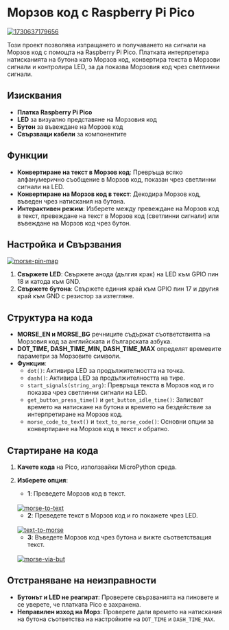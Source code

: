 # Морзов код с Raspberry Pi Pico

<a href="https://ibb.co/S3LDNQP"><img src="https://i.ibb.co/G5hf7s0/1730637179656.jpg" alt="1730637179656" border="0"></a>

Този проект позволява изпращането и получаването на сигнали на Морзов код с помощта на Raspberry Pi Pico. Платката интерпретира натисканията на бутона като Морзов код, конвертира текста в Морзови сигнали и контролира LED, за да показва Морзовия код чрез светлинни сигнали.

## Изисквания

- **Платка Raspberry Pi Pico**
- **LED** за визуално представяне на Морзовия код
- **Бутон** за въвеждане на Морзов код
- **Свързващи кабели** за компонентите

## Функции

- **Конвертиране на текст в Морзов код**: Превръща всяко алфанумерично съобщение в Морзов код, показан чрез светлинни сигнали на LED.
- **Конвертиране на Морзов код в текст**: Декодира Морзов код, въведен чрез натискания на бутона.
- **Интерактивен режим**: Изберете между превеждане на Морзов код в текст, превеждане на текст в Морзов код (светлинни сигнали) или въвеждане на Морзов код чрез бутон.

## Настройка и Свързвания

<a href="https://ibb.co/JFRVdfZ"><img src="https://i.ibb.co/7NJPzwh/morse-pin-map.png" alt="morse-pin-map" border="0" /></a>

1. **Свържете LED**: Свържете анода (дългия крак) на LED към GPIO пин 18 и катода към GND.
2. **Свържете бутона**: Свържете единия край към GPIO пин 17 и другия край към GND с резистор за изтегляне.

## Структура на кода

- **MORSE_EN и MORSE_BG** речниците съдържат съответствията на Морзовия код за английската и българската азбука.
- **DOT_TIME, DASH_TIME_MIN, DASH_TIME_MAX** определят времевите параметри за Морзовите символи.
- **Функции**:
    - `dot()`: Активира LED за продължителността на точка.
    - `dash()`: Активира LED за продължителността на тире.
    - `start_signals(string_arg)`: Превръща текста в Морзов код и го показва чрез светлинни сигнали на LED.
    - `get_button_press_time()` и `get_button_idle_time()`: Записват времето на натискане на бутона и времето на бездействие за интерпретиране на Морзов код.
    - `morse_code_to_text()` и `text_to_morse_code()`: Основни опции за конвертиране на Морзов код в текст и обратно.

## Стартиране на кода

1. **Качете кода** на Pico, използвайки MicroPython среда.
2. **Изберете опция**:
   - **1**: Преведете Морзов код в текст.
   <br>
   <a href="https://ibb.co/bggJJY6"><img src="https://i.ibb.co/cccLLRy/morse-to-text.png" alt="morse-to-text" border="0" /></a>
   <br>
   
   - **2**: Преведете текст в Морзов код и го покажете чрез LED.
 
   <br>
   <a href="https://ibb.co/cCDhgcK"><img src="https://i.ibb.co/vQZ4wxC/text-to-morse.png" alt="text-to-morse" border="0" /></a>
   <br>
   
   - **3**: Въведете Морзов код чрез бутона и вижте съответстващия текст.
  
   <br>
   <a href="https://ibb.co/f1RMZrC"><img src="https://i.ibb.co/QbB9hY6/morse-via-but.png" alt="morse-via-but" border="0" /></a>
   <br>
   
## Отстраняване на неизправности

- **Бутонът и LED не реагират**: Проверете свързванията на пиновете и се уверете, че платката Pico е захранена.
- **Неправилен изход на Морз**: Проверете дали времето на натискания на бутона съответства на настройките на `DOT_TIME` и `DASH_TIME_MAX`.
